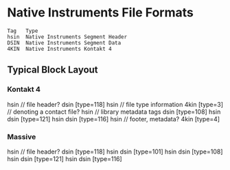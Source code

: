 # Native Instruments File Formats

```
Tag   Type
hsin  Native Instruments Segment Header
DSIN  Native Instruments Segment Data
4KIN  Native Instruments Kontakt 4
```

## Typical Block Layout

### Kontakt 4
hsin // file header?
  dsin [type=118]
hsin // file type information
  4kin [type=3] // denoting a contact file?
hsin // library metadata tags
  dsin [type=108]
hsin
  dsin [type=121]
hsin
  dsin [type=116]
hsin // footer, metadata?
  4kin [type=4]

### Massive
hsin // file header?
  dsin [type=118]
hsin
  dsin [type=101]
hsin
  dsin [type=108]
hsin
  dsin [type=121]
hsin
  dsin [type=116]
